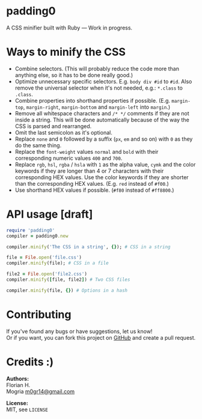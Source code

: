 padding0
========

A CSS minifier built with Ruby — Work in progress.

# Ways to minify the CSS

- Combine selectors. (This will probably reduce the code more than anything else, so it has to be done really good.)
- Optimize unnecessary specific selectors. E.g. `body div #id` to `#id`. Also remove the universal selector when it's not needed, e.g.: `*.class` to `.class`.
- Combine properties into shorthand properties if possible. (E.g. `margin-top`, `margin-right`, `margin-bottom` and `margin-left` into `margin`.)
- Remove all whitespace characters and `/* */` comments if they are not inside a string. This will be done automatically because of the way the CSS is parsed and rearranged.
- Omit the last semicolon as it's optional.
- Replace `none` and `0` followed by a suffix (`px`, `em` and so on) with `0` as they do the same thing.
- Replace the `font-weight` values `normal` and `bold` with their corresponding numeric values `400` and `700`.
- Replace `rgb`, `hsl`, `rgba` / `hsla` with `1` as the alpha value, `cymk` and the color keywords if they are longer than 4 or 7 characters with their corresponding HEX values. Use the color keywords if they are shorter than the corresponding HEX values. (E.g. `red` instead of `#f00`.)
- Use shorthand HEX values if possible. (`#f80` instead of `#ff8800`.)

# API usage [draft]

```ruby
require 'padding0'
compiler = padding0.new

compiler.minify('The CSS in a string', {}); # CSS in a string

file = File.open('file.css')
compiler.minify(file); # CSS in a file

file2 = File.open('file2.css')
compiler.minify([file, file2]) # Two CSS files

compiler.minify(file, {}) # Options in a hash
```

# Contributing

If you've found any bugs or have suggestions, let us know!<br />
Or if you want, you can fork this project on [GitHub](https://github.com/js-coder/padding0) and create a pull request.

# Credits :)

**Authors:** <br />
Florian H. <br />
Mogria <m0gr14@gmail.com>

**License:** <br />
MIT, see `LICENSE`